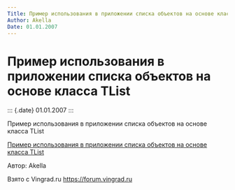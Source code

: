 ```yaml
---
Title: Пример использования в приложении списка объектов на основе класса TList
Author: Akella
Date: 01.01.2007
---
```



Пример использования в приложении списка объектов на основе класса TList
========================================================================

::: {.date}
01.01.2007
:::

Пример использования в приложении списка объектов на основе класса TList

[Пример использования в приложении списка объектов на основе класса
TList](/zip/07_1.zip)

Автор: Akella

Взято с Vingrad.ru <https://forum.vingrad.ru>
